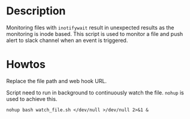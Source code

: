 # Description
Monitoring files with `inotifywait` result in unexpected results as the monitoring is inode based. This script is used to monitor a file and push alert to slack channel when an event is triggered.

# Howtos
Replace the file path and web hook URL.

Script need to run in background to continuously watch the file. `nohup` is used to achieve this.

`nohup bash watch_file.sh </dev/null >/dev/null 2>&1 &`

